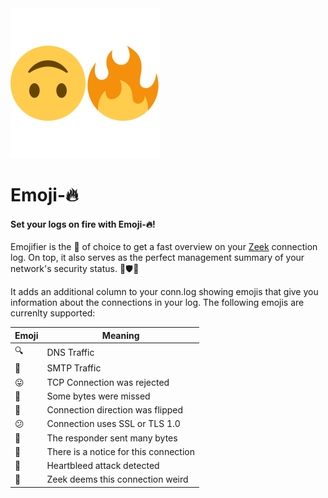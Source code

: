 <img src="docs/emojifier_logo.png" width="240" height="240" />

# Emoji-🔥

#### Set your logs on fire with Emoji-🔥!

Emojifier is the 🔨 of choice to get a fast overview on your [Zeek](https://www.zeek.org/) connection log.
On top, it also serves as the perfect management summary of your network's security status. 👹🛡️🏢

It adds an additional column to your conn.log showing emojis that give you information about the connections in your log.
The following emojis are currenlty supported:

| Emoji | Meaning                                |
| ----- | -------------------------------------- |
| 🔍    | DNS Traffic                            |
| 📨    | SMTP Traffic                           |
| 😛    | TCP Connection was rejected            |
| 🙈    | Some bytes were missed                 |
| 🔄    | Connection direction was flipped       |
| 😕    | Connection uses SSL or TLS 1.0         |
| 🥵    | The responder sent many bytes          |
| 🚨    | There is a notice for this connection  |
| 💓    | Heartbleed attack detected             |
| 🥴    | Zeek deems this connection weird       |